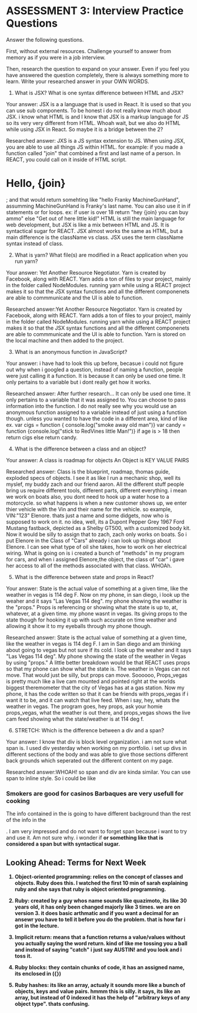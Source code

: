 # ASSESSMENT 3: Interview Practice Questions

Answer the following questions.

First, without external resources. Challenge yourself to answer from memory as if you were in a job interview.

Then, research the question to expand on your answer. Even if you feel you have answered the question completely, there is always something more to learn. Write your researched answer in your OWN WORDS.

1. What is JSX? What is one syntax difference between HTML and JSX?

Your answer:
  JSX is a a language that is used in React. It is used so that you can use sub components. To be honest i do not really know much about JSX. i know what HTML is and I know that JSX is a markup language for JS so its very very different from HTML. Whoah wait, but we also do HTML while using JSX in React. So maybe it is a bridge between the 2? 

Researched answer:
JXS is a JS syntax extension to JS. When using JSX, you are able to use all things JS within HTML. for example: if you made a function called "join" that combined a first and last name of a person. In REACT, you could call on it inside of HTML script. <h1> Hello, {join}</h1>; and that would return somehting like "hello Franky MachineGunHand", assumming MachineGunHand is Franky's last name. You can also use it in if statements or for loops. ex: if user is over 18 return "hey {join} you can buy ammo" else "Get out of here little kid!"
HTML is still the main language for web development, but JSX is like a mix between HTML and JS. It is syntactical sugar for REACT. JSX almost works the same as HTML, but a main difference is the className vs class. JSX uses the term className syntax instead of class.

2. What is yarn? What file(s) are modified in a React application when you run yarn?

Your answer: Yet Another Resource Negotiator. Yarn is created by Facebook, along with REACT. Yarn adds a ton of files to your project, mainly in the folder called NodeModules. running yarn while using a REACT project makes it so that the JSX syntax functions and all the different componenets are able to commmunicate and the UI is able to function.

Researched answer:Yet Another Resource Negotiator. Yarn is created by Facebook, along with REACT. Yarn adds a ton of files to your project, mainly in the folder called NodeModules. running yarn while using a REACT project makes it so that the JSX syntax functions and all the different componenets are able to commmunicate and the UI is able to function. Yarn is stored on the local machine and then added to the project. 

3. What is an anonymous function in JavaScript?

Your answer: i have had to look this up before, becasue i could not figure out why when i googled a question, instead of naming a function, people were just calling it a function. It is because it can only be used one time. It only pertains to a variable but i dont really get how it works. 

Researched answer: After further research... It can only be used one time. It only pertains to a variable that it was assigned to. You can choose to pass information into the function. I do not really see why you would use an anonymous function assigned to a variable instead of just using a function though. unless you wanted to have the code in a different area, kind of like ex. var cigs = function { console.log("smoke away old man")} var candy = function {console.log("stick to RedVines little Man!")} if age is > 18 then return  cigs else return candy. 

4. What is the difference between a class and an object?

Your answer:
A class is roadmap for objects
An Object is KEY VALUE PAIRS

Researched answer: Class is the blueprint, roadmap, thomas guide, exploded specs of objects. I see it as like I run a  mechanic shop, well its myslef, my buddy zach and our friend aaron. All the different stuff people bring us require different tools, different parts, different everything. i mean we work on boats also, you dont need to hook up a water hose to a motorcycle. so what happens is when a new customer shows up, we enter thier vehicle with the Vin and their name for the vehicle. so example,  VIN:"123" Elenore. thats just a name and some didgets, now who is supposed to work on it. no idea, well, its a Dupont Pepper Grey 1967 Ford Mustang fastback, depicted as a Shelby GT500, with a customized body kit.  Now it would be silly to assign that to zach, zach only works on boats. So i put Elenore in the Class of "Cars" already i can look up things about Elenore.  I can see what type of oil she takes, how to work on her electrical wiring. What is going on is i created a bunch of "methods" in my program for cars, and when i assigned Elenore,the object, the class of "car" i gave her access to all of the methods associated with that class. WHOAh. 

5. What is the difference between state and props in React?

Your answer: State is the actual value of something at a given time, like the weather in vegas is 114 deg F. Now on my phone, in san diego,  i look up the weaher and it says "Las Vegas 114 deg". my phone showing the weather is the "props." Props is referencing or showing what the state is up to, at, whatever, at a given time. my phone wasnt in vegas. Its giving props to the state though for hooking it up with such accurate on time weather and allowing it show it to my eyeballs through my phone though.  

Researched answer: State is the actual value of something at a given time, like the weather in vegas is 114 deg F. I am in San diego and am thinking about going to vegas but not sure if its cold. I look up the weaher and it says "Las Vegas 114 deg". My phone showing the state of the weather in Vegas by using "props." A little better breakdown would be that REACT uses props so that my phone can show what the state is. The weather in Vegas can not move. That would just be silly, but props can move. Soooooo, Props_vegas is pretty much like a live cam mounted and pointed right at the worlds biggest theremometer that the city of Vegas has at a gas station. Now my phone, it has the code written so that it can be friends with props_vegas if i want it to be, and it can watch that live feed. When i say, hey, whats the weather in vegas. The program goes, hey props, ask your homie props_vegas, what the weather is out there, and props_vegas shows the live cam feed showing what the state/weather is at 114 deg f. 

6. STRETCH: Which is the difference between a div and a span?

Your answer: I know that div is block level organization. i am not sure what span is. I used div yesterday when working on my portfolio. i set up divs in different sections of the body and was able to give those sections different back grounds which seperated out the different content on my page. 

Researched answer:WHOAH! so span and div are kinda similar. You can use span to inline style. So i could be like 
<h3>
<p><span style="background-color:#fffff">Smokers are good for casinos</span> Barbaques are very usefull for cooking</p>
</h3>
The info contained in the <span> is going to have different background than the rest of the info in the <p>. I am very impressed and do not want to forget span because i want to try and use it. Am not sure why. i wonder if <strong> or something like that is considered a span but with syntactical sugar. 

## Looking Ahead: Terms for Next Week

1. Object-oriented programming: relies on the concept of classes and objects. Ruby does this. I watched the first 10 min of sarah explaining ruby and she says that ruby is object oriented programming. 

2. Ruby: created by a guy whos name sounds like quazimoto, its like 30 years old, it has only been changed majorly like 3 times. we are on version 3. it does basic arthmatic and if you want a decimal for an ansewr you have to tell it before you do the problem. that is how far i got in the lecture. 

3. Implicit return: means that a function returns a value/values without you actually saying the word return. kind of like me tossing you a ball and instead of saying "catch" i just say AUSTIN! and you look and i toss it. 

4. Ruby blocks: they contain chunks of code, it has an assigned name, its enclosed in ({})

5. Ruby hashes: its like an array, actualy it sounds more like a bunch of objects, keys and value pairs. hmmm this is silly. it says, its like an array, but instead of 0 indexed it has the help of "arbitrary keys of any object type". thats confusing. 